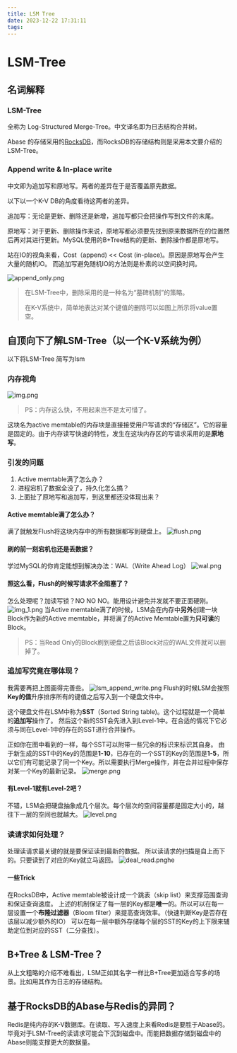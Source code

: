 ```yaml
---
title: LSM Tree
date: 2023-12-22 17:31:11
tags:
---
```

# LSM-Tree
## 名词解释
### LSM-Tree
全称为 Log-Structured Merge-Tree。中文译名即为日志结构合并树。

Abase 的存储采用的[RocksDB](https://rocksdb.org/)，而RocksDB的存储结构则是采用本文要介绍的LSM-Tree。
### Append write & In-place write
中文即为追加写和原地写。两者的差异在于是否覆盖原先数据。

以下以一个K-V DB的角度看待这两者的差异。

追加写：无论是更新、删除还是新增，追加写都只会把操作写到文件的末尾。

原地写：对于更新、删除操作来说，原地写都必须要先找到原来数据所在的位置然后再对其进行更新。MySQL使用的B+Tree结构的更新、删除操作都是原地写。

站在IO的视角来看，Cost（append) <<  Cost (in-place)。原因是原地写会产生大量的随机IO。 而追加写避免随机IO的方法则是朴素的以空间换时间。

![append_only.png](LSM-Tree/append_only.png)
> 在LSM-Tree中，删除采用的是一种名为“墓碑机制”的策略。
> 
> 在K-V系统中，简单地表达对某个键值的删除可以如图上所示将value置空。
 
## 自顶向下了解LSM-Tree（以一个K-V系统为例）
以下将LSM-Tree 简写为lsm

### 内存视角
![img.png](LSM-Tree/img.png)
> PS：内存这么快，不用起来岂不是太可惜了。

这块名为active memtable的内存块是直接接受用户写请求的“存储区”。它的容量是固定的。由于内存读写快速的特性，发生在这块内存区的写请求采用的是**原地写**。
### 引发的问题
1. Active memtable满了怎么办？
2. 进程宕机了数据全没了，持久化怎么搞？
3. 上面扯了原地写和追加写，到这里都还没体现出来？

#### Active memtable满了怎么办？
满了就触发Flush将这块内存中的所有数据都写到硬盘上。
   ![flush.png](LSM-Tree/flush.png)
#### 刷的前一刻宕机也还是丢数据？
学过MySQL的你肯定能想到解决办法：WAL（Write Ahead Log）
![wal.png](LSM-Tree/wal.png)
#### 照这么看，Flush的时候写请求不全阻塞了？
怎么处理呢？加读写锁？NO NO NO。能用设计避免并发就不要正面硬刚。
![img_1.png](LSM-Tree/img_1.png)
当Active memtable满了的时候，LSM会在内存中**另外**创建一块Block作为新的Active memtable，并将满了的Active Memtable置为**只可读**的Block。
>PS：当Read Only的Block刷到硬盘之后该Block对应的WAL文件就可以删掉了。

### 追加写究竟在哪体现？
我需要再把上图画得完善些。
![lsm_append_write.png](LSM-Tree/lsm_append_write.png)
Flush的时候LSM会按照**Key的值**升序排序所有的键值之后写入到一个硬盘文件中。

这个硬盘文件在LSM中称为**SST**（Sorted String table)。这个过程就是一个简单的**追加写**操作了。
然后这个新的SST会先进入到Level-1中。在合适的情况下它必须与同在Level-1中的存在的SST进行合并操作。

正如你在图中看到的一样，每个SST可以附带一些冗余的标识来标识其自身。
由于新生成的SST中的Key的范围是**1-10**，已存在的一个SST的Key的范围是**1-5**，所以它们有可能记录了同一个Key。所以需要执行Merge操作，并在合并过程中保存对某一个Key的最新记录。
![merge.png](LSM-Tree/merge.png)

#### 有Level-1就有Level-2吧？
不错，LSM会把硬盘抽象成几个层次。每个层次的空间容量都是固定大小的，越往下一层的空间也就越大。
![level.png](LSM-Tree/level.png)
### 读请求如何处理？
处理读请求最关键的就是要保证读到最新的数据。
所以读请求的扫描是自上而下的。只要读到了对应的Key就立马返回。
![deal_read.png](LSM-Tree/deal_read.png)he
#### 一些Trick
在RocksDB中，Active memtable被设计成一个跳表（skip list）来支撑范围查询和保证查询速度。
上述的机制保证了每一层的Key都是**唯一**的。所以可以在每一层设置一个**布隆过滤器**（Bloom filter）来提高查询效率。（快速判断Key是否存在该层以减少额外的IO）
可以在每一层中额外存储每个层的SST的Key的上下限来辅助定位到对应的SST（二分查找）。
## B+Tree & LSM-Tree？
从上文粗略的介绍不难看出，LSM正如其名字一样比B+Tree更加适合写多的场景。比如用其作为日志的存储结构。

## 基于RocksDB的Abase与Redis的异同？
Redis是纯内存的K-V数据库。在读取、写入速度上来看Redis是要胜于Abase的。毕竟对于LSM-Tree的读请求可能会下沉到磁盘中。而能把数据存储到磁盘中的Abase则能支撑更大的数据量。

